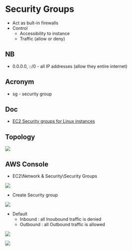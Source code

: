 # Security Groups
* Act as bult-in firewalls
* Control
	* Accessibility to instance
	* Traffic (allow or deny)

## NB
* 0.0.0.0, ::/0 - all IP addresses (allow they entire internet)

## Acronym
* sg - security group

## Doc
* [EC2 Security groups for Linux instances](https://docs.aws.amazon.com/AWSEC2/latest/UserGuide/ec2-security-groups.html?icmpid=docs_ec2_console#creating-security-group)

## Topology
[<img src="https://i.imgur.com/V0nk7kY.png">](https://i.imgur.com/V0nk7kY.png)

## AWS Console
* EC2\Network & Security\Security Groups

[<img src="https://i.imgur.com/xtDozF6.png">](https://i.imgur.com/xtDozF6.png)

* Create Security group

[<img src="https://i.imgur.com/zf2ZKdt.png">](https://i.imgur.com/zf2ZKdt.png)

* Default
	* Inbound : all Inoubound traffic is denied
	* Outbound : all Outbound traffic is allowed
	
[<img src="https://i.imgur.com/RqUipAc.png">](https://i.imgur.com/RqUipAc.png)

[<img src="https://i.imgur.com/oJbKzgH.png">](https://i.imgur.com/oJbKzgH.png)
